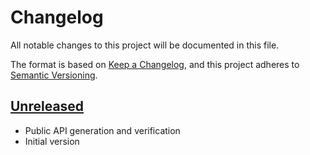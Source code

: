 # Changelog

All notable changes to this project will be documented in this file.

The format is based on [Keep a Changelog](https://keepachangelog.com/en/1.0.0/),
and this project adheres to [Semantic Versioning](https://semver.org/spec/v2.0.0.html).

## [Unreleased]

- Public API generation and verification
- Initial version

[unreleased]: https://github.com/AxonIQ/axonserver-connector-dotnet/compare/ORIGIN...HEAD